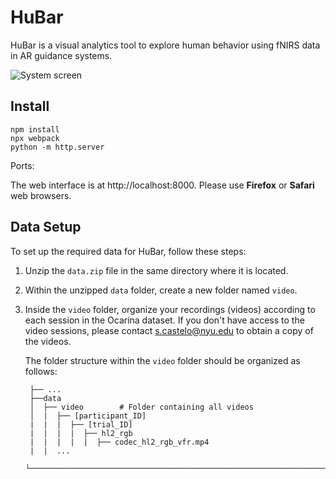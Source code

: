 # HuBar

HuBar is a visual analytics tool to explore human behavior using fNIRS data in AR guidance systems.

![System screen](https://github.com/soniacq/HuBar/blob/master/imgs/HuBar_system.png)


## Install

~~~~
npm install
npx webpack
python -m http.server
~~~~

Ports:

The web interface is at http://localhost:8000. Please use **Firefox** or **Safari** web browsers.


## Data Setup

To set up the required data for HuBar, follow these steps:

1. Unzip the `data.zip` file in the same directory where it is located.

2. Within the unzipped `data` folder, create a new folder named `video`.

3. Inside the `video` folder, organize your recordings (videos) according to each session in the Ocarina dataset. If you don't have access to the video sessions, please contact [s.castelo@nyu.edu](mailto:s.castelo@nyu.edu) to obtain a copy of the videos.

   The folder structure within the `video` folder should be organized as follows:
   ```
    ├── ...
    ├──data                   
    │  ├── video        # Folder containing all videos               
    │  |  ├── [participant_ID]     
    |  |  |  ├── [trial_ID]   
    |  |  |  |  ├── hl2_rgb
    |  |  |  |  |  ├── codec_hl2_rgb_vfr.mp4
    |  |  ...   
    └────────────────────────────────────────────────────────────────────────────
    ```
